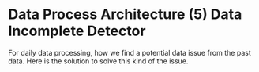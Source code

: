 # Data Process Architecture (5) Data Incomplete Detector
For daily data processing, how we find a potential data issue from the past data. Here is the solution to solve this kind of the issue.
